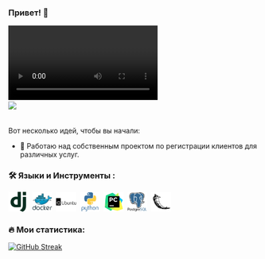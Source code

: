 ### Привет! 👋

<video autoplay loop>
  <source src="https://s12.gifyu.com/images/SckGo.gif" type="video/gif">
  Your browser does not support the video tag.
</video>

<div>
  <a href="https://t.me/yubadurgov">
    <img src="https://img.shields.io/badge/мой телеграм-blue?logo=telegram&logoColor=white&style=for-the-badge"/><br>
    <img src="https://komarev.com/ghpvc/?username=Yusup-Badurgov&style=flat-square&color=blue" alt=""/>
  </a>
</div>

Вот несколько идей, чтобы вы начали:

- 🔭 Работаю над собственным проектом по регистрации клиентов для различных услуг.

### 🛠️ Языки и Инструменты :

<div>
  <img src="https://github.com/devicons/devicon/blob/master/icons/django/django-plain.svg" title="Django" alt="Django" width="40" height="40"/>&nbsp;
  <img src="https://github.com/devicons/devicon/blob/master/icons/docker/docker-original-wordmark.svg" title="Docker" alt="Docker" width="40" heigth="40"/>&nbsp;
  <img src="https://github.com/devicons/devicon/blob/master/icons/ubuntu/ubuntu-plain-wordmark.svg" title="Ubuntu" alt="Ubuntu" width="40" heigth="40"/>&nbsp;
  <img src="https://github.com/devicons/devicon/blob/master/icons/python/python-original-wordmark.svg" title="Python" alt="Python" width="40" heigth="40"/>&nbsp;
  <img src="https://github.com/devicons/devicon/blob/master/icons/pycharm/pycharm-original.svg" title="PyCharm" alt="PyCharm" width="40" heigth="40"/>&nbsp;
  <img src="https://github.com/devicons/devicon/blob/master/icons/postgresql/postgresql-original-wordmark.svg" title="PostgreSQL" alt="PostgrSQL" width="40" heigth="40"/>&nbsp;
  <img src="https://github.com/devicons/devicon/blob/master/icons/flask/flask-original.svg" title="Flask" alt="Flask" width="40" heigth="40"/>&nbsp;
</div>

### 🔥 Мои статистика:

[![GitHub Streak](http://github-readme-streak-stats.herokuapp.com?user=Yusup-Badurgov&theme=dark&locale=ru&date_format=j%20M%5B%20Y%5D)](https://git.io/streak-stats)
